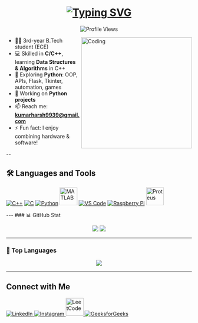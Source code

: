 <h1 align="center">
  <a href="https://github.com/darxharsh373">
    <img src="https://readme-typing-svg.demolab.com?font=Fira+Code&duration=3000&pause=1000&center=true&vCenter=true&width=435&lines=Hi+%F0%9F%91%8B%2C+I'm+Harsh.;3rd+year+B.Tech+(ECE);DSA+%26+Python+Developer;Tech+Enthusiast+%F0%9F%94%8A" alt="Typing SVG" />
  </a>
</h1>
<p align="center">
  <img src="https://komarev.com/ghpvc/?username=darxharsh373&label=Profile%20Views&color=blue&style=flat" alt="Profile Views" />
</p>
<img align="right" alt="Coding" width="300" src="https://media.giphy.com/media/qgQUggAC3Pfv687qPC/giphy.gif">

- 👨‍🎓 3rd-year B.Tech student (ECE)  
- 💻 Skilled in **C/C++**, learning **Data Structures & Algorithms** in C++  
- 🐍 Exploring **Python**: OOP, APIs, Flask, Tkinter, automation, games  
- 🔧 Working on **Python projects**  
- 📫 Reach me: **kumarharsh9939@gmail.com**  
- ⚡ Fun fact: I enjoy combining hardware & software!

--

## 🛠 Languages and Tools
<p align="left">
  <a href="https://isocpp.org/" target="_blank"><img src="https://img.icons8.com/color/48/000000/c-plus-plus-logo.png" alt="C++"/></a>
  <a href="https://en.wikipedia.org/wiki/C_(programming_language)" target="_blank"><img src="https://img.icons8.com/color/48/000000/c-programming.png" alt="C"/></a>
  <a href="https://www.python.org/" target="_blank"><img src="https://img.icons8.com/color/48/000000/python.png" alt="Python"/></a>
  <a href="https://www.mathworks.com/products/matlab.html" target="_blank"><img src="https://upload.wikimedia.org/wikipedia/commons/2/21/Matlab_Logo.png" width="48" alt="MATLAB"/></a>
  <a href="https://code.visualstudio.com/" target="_blank"><img src="https://img.icons8.com/color/48/000000/visual-studio-code-2019.png" alt="VS Code"/></a>
  <a href="https://www.raspberrypi.com/" target="_blank"><img src="https://img.icons8.com/color/48/000000/raspberry-pi.png" alt="Raspberry Pi"/></a>
  <a href="#"><img src="https://cdn.worldvectorlogo.com/logos/proteus.svg" width="48" alt="Proteus"/></a>
</p>
---
### 📊 GitHub Stat

<p align="center">
  <img src="https://github-readme-stats.vercel.app/api?username=darxharsh373&show_icons=true&theme=radical&hide_title=true&hide_border=true&count_private=true&line_height=20&card_width=320" />
  <img src="https://github-readme-streak-stats.herokuapp.com?user=darxharsh373&theme=radical&hide_border=true&card_width=320" />
</p>

---

### 🧠 Top Languages

<p align="center">
  <img src="https://github-readme-stats.vercel.app/api/top-langs/?username=darxharsh373&layout=compact&theme=radical&hide_border=true&card_width=320" />
</p>

---
## Connect with Me
<p align="left">
  <a href="https://www.linkedin.com/in/harsh-kumar-656415164/" target="_blank">
    <img src="https://img.icons8.com/color/48/000000/linkedin.png" alt="LinkedIn"/>
  </a>
  <a href="https://www.instagram.com/harsh_6373/" target="_blank">
    <img src="https://img.icons8.com/color/48/000000/instagram-new.png" alt="Instagram"/>
  </a>
  <a href="https://leetcode.com/u/darxharsh/" target="_blank">
    <img src="https://upload.wikimedia.org/wikipedia/commons/1/19/LeetCode_logo_black.png" width="48" alt="LeetCode"/>
  </a>
  <a href="https://www.geeksforgeeks.org/user/kumarharsh6373/" target="_blank">
    <img src="https://img.shields.io/badge/GeeksforGeeks-2F8D46?style=for-the-badge&logo=GeeksforGeeks&logoColor=white" alt="GeeksforGeeks"/>
  </a>
</p>



